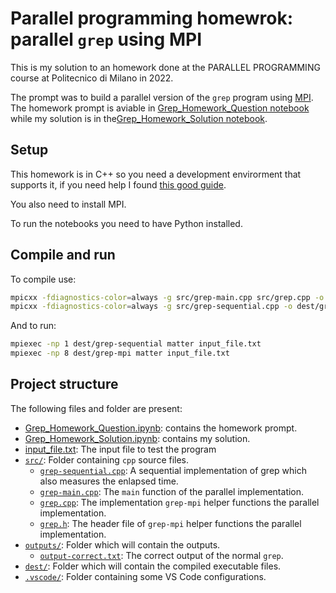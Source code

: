 # Parallel programming homewrok: parallel `grep` using MPI
This is my solution to an homework done at the PARALLEL PROGRAMMING course at Politecnico di Milano in 2022.

The prompt was to build a parallel version of the `grep` program using [MPI](https://www.open-mpi.org/).
The homework prompt is aviable in [Grep_Homework_Question notebook](Grep_Homework_Question.ipynb) while my solution is in the[Grep_Homework_Solution notebook](Grep_Homework_Solution.ipynb).

## Setup
This homework is in C++ so you need a development envirorment that supports it, if you need help I found [this good guide](https://code.visualstudio.com/docs/languages/cpp).

You also need to install MPI.

To run the notebooks you need to have Python installed.

## Compile and run
To compile use:
```bash
mpicxx -fdiagnostics-color=always -g src/grep-main.cpp src/grep.cpp -o dest/grep-mpi.exe
mpicxx -fdiagnostics-color=always -g src/grep-sequential.cpp -o dest/grep-sequential.exe
```

And to run:
```bash
mpiexec -np 1 dest/grep-sequential matter input_file.txt
mpiexec -np 8 dest/grep-mpi matter input_file.txt
```

## Project structure
The following files and folder are present:
- [Grep_Homework_Question.ipynb](Grep_Homework_Question.ipynb): contains the homework prompt.
- [Grep_Homework_Solution.ipynb](Grep_Homework_Solution.ipynb): contains my solution.
- [input_file.txt](input_file.txt): The input file to test the program
- [`src/`](src/): Folder containing `cpp` source files.
  - [`grep-sequential.cpp`](src/grep-sequential.cpp): A sequential implementation of grep which also measures the enlapsed time.
  - [`grep-main.cpp`](src/grep-main.cpp): The `main` function of the parallel implementation.
  - [`grep.cpp`](src/grep.cpp): The implementation `grep-mpi` helper functions the parallel implementation.
  - [`grep.h`](src/grep.h): The header file of `grep-mpi` helper functions the parallel implementation.
- [`outputs/`](outputs/): Folder which will contain the outputs.
  - [`output-correct.txt`](outputs/output-correct.txt): The correct output of the normal `grep`.
- [`dest/`](dest/): Folder which will contain the compiled executable files.
- [`.vscode/`](.vscode/): Folder containing some VS Code configurations.